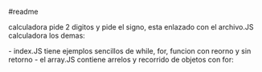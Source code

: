 #readme

<p>
calculadora pide 2 digitos y pide el signo, esta enlazado con el archivo.JS calculadora
los demas:

</p>
- index.JS  tiene ejemplos sencillos de while, for, funcion con reorno y sin retorno 
- el array.JS  contiene arrelos y recorrido de objetos con for: